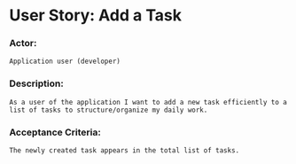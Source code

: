 # User Story: Add a Task

### Actor:

    Application user (developer)

### Description: 

    As a user of the application I want to add a new task efficiently to a list of tasks to structure/organize my daily work.

### Acceptance Criteria: 

    The newly created task appears in the total list of tasks.
